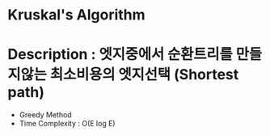 # Kruskal's Algorithm

# Description : 엣지중에서 순환트리를 만들지않는 최소비용의 엣지선택 (Shortest path)

- Greedy Method
- Time Complexity : O(E log E)